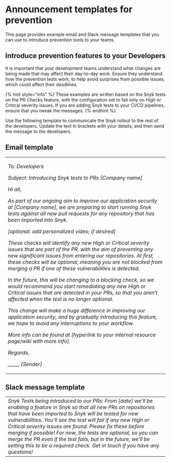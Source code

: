# Announcement templates for prevention

This page provides example email and Slack message templates that you can use to introduce prevention tools to your teams.

## Introduce prevention features to your Developers

It is important that your development teams understand what changes are being made that may affect their day-to-day work. Ensure they understand how the prevention tests work, to help avoid surprises from possible issues, which could affect their deadlines.

{% hint style="info" %}
These examples are written based on the Snyk tests on the PR Checks feature, with the configuration set to fail only on High or Critical severity issues. If you are adding Snyk tests to your CI/CD pipelines, ensure that you tweak the messages.
{% endhint %}

Use the following template to communicate the Snyk rollout to the rest of the developers. Update the text in brackets with your details, and then send the message to the developers.

## Email template

|                                                                                                                                                                                                                                                                                                                                                                                                                                                                                                                                                                                                                                                                                                                                                                                                                                                                                                                                                                                                                                                                                                                                                                                                                                                                                                                                                                                   |
| --------------------------------------------------------------------------------------------------------------------------------------------------------------------------------------------------------------------------------------------------------------------------------------------------------------------------------------------------------------------------------------------------------------------------------------------------------------------------------------------------------------------------------------------------------------------------------------------------------------------------------------------------------------------------------------------------------------------------------------------------------------------------------------------------------------------------------------------------------------------------------------------------------------------------------------------------------------------------------------------------------------------------------------------------------------------------------------------------------------------------------------------------------------------------------------------------------------------------------------------------------------------------------------------------------------------------------------------------------------------------------- |
| <p><em>To: Developers</em></p><p><em>Subject: Introducing Snyk tests to PRs [Company name]</em></p><p><em>Hi all,</em></p><p><em>As part of our ongoing aim to improve our application security at [Company name], we are preparing to start running Snyk tests against all new pull requests for any repository that has been imported into Snyk.</em></p><p><em>[optional: add personalized video, if desired]</em></p><p><em>These checks will identify any new High or Critical severity issues that are part of the PR, with the aim of preventing any new significant issues from entering our repositories. At first, these checks will be optional, meaning you are not blocked from merging a PR if one of these vulnerabilities is detected.</em></p><p><em>In the future, this will be changing to a blocking check, so we would recommend you start remediating any new High or Critical issues that are detected in your PRs, so that you aren’t affected when the test is no longer optional.</em></p><p><em>This change will make a huge difference in improving our application security, and by gradually introducing this feature, we hope to avoid any interruptions to your workflow.</em></p><p><em>More info can be found at [hyperlink to your internal resource page/wiki with more info].</em></p><p><em>Regards,</em></p><p><em>_____ [Sender]</em></p> |

## Slack message template

|                                                                                                                                                                                                                                                                                                                                                                                                                                                                                                                                     |
| ----------------------------------------------------------------------------------------------------------------------------------------------------------------------------------------------------------------------------------------------------------------------------------------------------------------------------------------------------------------------------------------------------------------------------------------------------------------------------------------------------------------------------------- |
| _Snyk Tests being introduced to our PRs: From \[date] we’ll be enabling a feature in Snyk so that all new PRs on repositories that have been imported to Snyk will be tested for new vulnerabilities. You’ll see the test will fail if any new High or Critical severity issues are found. Please fix these before merging if possible! For now, the tests are optional, so you can merge the PR even if the test fails, but in the future, we’ll be setting this to be a required check. Get in touch if you have any questions!_  |

###
